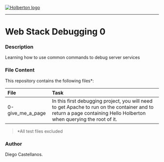 [![Holberton logo](https://secure.meetupstatic.com/photos/event/6/9/5/0/600_445886960.jpeg)](https://www.holbertonschool.com/)

***

# Web Stack Debugging 0

### Description
Learning how to use common commands to debug server services

### File Content
This repository contains the following files*:

| File | Task |
| :--- | :--- |
| 0-give_me_a_page | In this first debugging project, you will need to get Apache to run on the container and to return a page containing Hello Holberton when querying the root of it. |

> *All test files excluded
### Author
Diego Castellanos.
